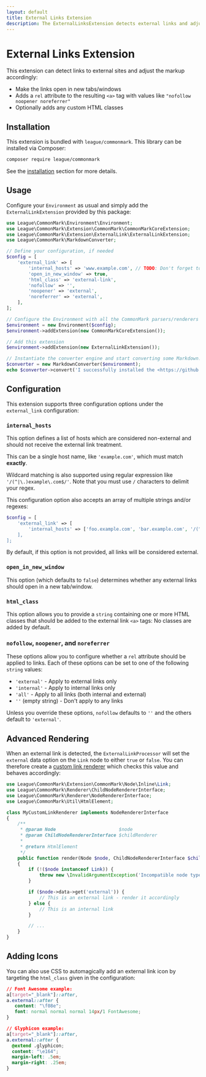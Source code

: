 ```yaml
---
layout: default
title: External Links Extension
description: The ExternalLinksExtension detects external links and adjusts their HTML markup
---
```


# External Links Extension

This extension can detect links to external sites and adjust the markup accordingly:

- Make the links open in new tabs/windows
- Adds a `rel` attribute to the resulting `<a>` tag with values like `"nofollow noopener noreferrer"`
- Optionally adds any custom HTML classes

## Installation

This extension is bundled with `league/commonmark`. This library can be installed via Composer:

```bash
composer require league/commonmark
```

See the [installation](/2.2/installation/) section for more details.

## Usage

Configure your `Environment` as usual and simply add the `ExternalLinkExtension` provided by this package:

```php
use League\CommonMark\Environment\Environment;
use League\CommonMark\Extension\CommonMark\CommonMarkCoreExtension;
use League\CommonMark\Extension\ExternalLink\ExternalLinkExtension;
use League\CommonMark\MarkdownConverter;

// Define your configuration, if needed
$config = [
    'external_link' => [
        'internal_hosts' => 'www.example.com', // TODO: Don't forget to set this!
        'open_in_new_window' => true,
        'html_class' => 'external-link',
        'nofollow' => '',
        'noopener' => 'external',
        'noreferrer' => 'external',
    ],
];

// Configure the Environment with all the CommonMark parsers/renderers
$environment = new Environment($config);
$environment->addExtension(new CommonMarkCoreExtension());

// Add this extension
$environment->addExtension(new ExternalLinkExtension());

// Instantiate the converter engine and start converting some Markdown!
$converter = new MarkdownConverter($environment);
echo $converter->convert('I successfully installed the <https://github.com/thephpleague/commonmark> project!');
```

## Configuration

This extension supports three configuration options under the `external_link` configuration:

### `internal_hosts`

This option defines a list of hosts which are considered non-external and should not receive the external link treatment.

This can be a single host name, like `'example.com'`, which must match **exactly**.

Wildcard matching is also supported using regular expression like `'/(^|\.)example\.com$/'`.  Note that you must use `/` characters to delimit your regex.

This configuration option also accepts an array of multiple strings and/or regexes:

```php
$config = [
    'external_link' => [
        'internal_hosts' => ['foo.example.com', 'bar.example.com', '/(^|\.)google\.com$/],
    ],
];
```

By default, if this option is not provided, all links will be considered external.

### `open_in_new_window`

This option (which defaults to `false`) determines whether any external links should open in a new tab/window.

### `html_class`

This option allows you to provide a `string` containing one or more HTML classes that should be added to the external link `<a>` tags:  No classes are added by default.

### `nofollow`, `noopener`, and `noreferrer`

These options allow you to configure whether a `rel` attribute should be applied to links.  Each of these options can be set to one of the following `string` values:

- `'external'` - Apply to external links only
- `'internal'` - Apply to internal links only
- `'all'` - Apply to all links (both internal and external)
- `''` (empty string) - Don't apply to any links

Unless you override these options, `nofollow` defaults to `''` and the others default to `'external'`.

## Advanced Rendering

When an external link is detected, the `ExternalLinkProcessor` will set the `external` data option on the `Link` node to either `true` or `false`.  You can therefore create a [custom link renderer](/2.2/customization/rendering/) which checks this value and behaves accordingly:

```php
use League\CommonMark\Extension\CommonMark\Node\Inline\Link;
use League\CommonMark\Renderer\ChildNodeRendererInterface;
use League\CommonMark\Renderer\NodeRendererInterface;
use League\CommonMark\Util\HtmlElement;

class MyCustomLinkRenderer implements NodeRendererInterface
{
    /**
     * @param Node                       $node
     * @param ChildNodeRendererInterface $childRenderer
     *
     * @return HtmlElement
     */
    public function render(Node $node, ChildNodeRendererInterface $childRenderer)
    {
        if (!($node instanceof Link)) {
            throw new \InvalidArgumentException('Incompatible node type: ' . \get_class($node));
        }

        if ($node->data->get('external')) {
            // This is an external link - render it accordingly
        } else {
            // This is an internal link
        }

        // ...
    }
}
```

## Adding Icons

You can also use CSS to automagically add an external link icon by targeting the `html_class` given in the configuration:

```css
// Font Awesome example:
a[target="_blank"]::after,
a.external::after {
   content: "\f08e";
   font: normal normal normal 14px/1 FontAwesome;
}

// Glyphicon example:
a[target="_blank"]::after,
a.external::after {
  @extend .glyphicon;
  content: "\e164";
  margin-left: .5em;
  margin-right: .25em;
}
```
